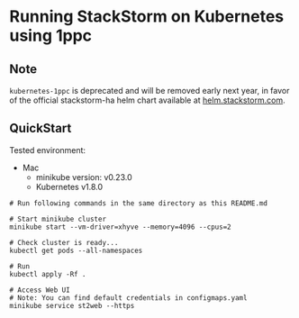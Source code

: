 # Running StackStorm on Kubernetes using 1ppc

## Note

`kubernetes-1ppc` is deprecated and will be removed early next year, in favor of the official
stackstorm-ha helm chart available at [helm.stackstorm.com](https://helm.stackstorm.com).

## QuickStart

Tested environment:

- Mac
    - minikube version: v0.23.0
    - Kubernetes v1.8.0

```
# Run following commands in the same directory as this README.md

# Start minikube cluster
minikube start --vm-driver=xhyve --memory=4096 --cpus=2

# Check cluster is ready...
kubectl get pods --all-namespaces

# Run
kubectl apply -Rf .

# Access Web UI
# Note: You can find default credentials in configmaps.yaml
minikube service st2web --https
```
